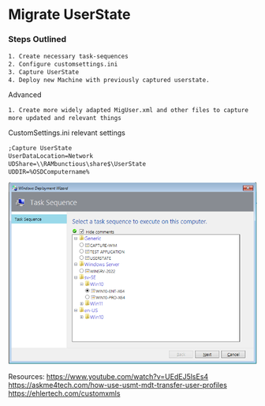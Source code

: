# Migrate UserState

### Steps Outlined   
```
1. Create necessary task-sequences
2. Configure customsettings.ini
3. Capture UserState
4. Deploy new Machine with previously captured userstate.
```

Advanced
```
1. Create more widely adapted MigUser.xml and other files to capture more updated and relevant things
```

CustomSettings.ini relevant settings   
``` 
;Capture UserState
UserDataLocation=Network
UDShare=\\RAMbunctious\share$\UserState
UDDIR=%OSDComputername%
``` 

![](_resources/1.png)


Resources:
https://www.youtube.com/watch?v=UEdEJ5lsEs4
https://askme4tech.com/how-use-usmt-mdt-transfer-user-profiles
https://ehlertech.com/customxmls
